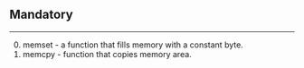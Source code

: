 ## Mandatory ##
***
0. memset - a function that fills memory with a constant byte.
1. memcpy -  function that copies memory area.
